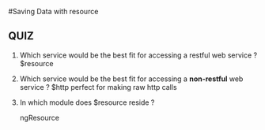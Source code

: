 #Saving Data with resource


## QUIZ

1. Which service would be the best fit for accessing a restful web service ?
	$resource


2. Which service would be the best fit for accessing a **non-restful** web service ?
	$http perfect for making raw http calls

3. In which module does $resource reside ?

	ngResource

